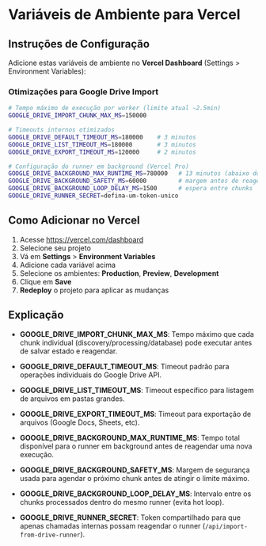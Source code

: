 # Variáveis de Ambiente para Vercel

## Instruções de Configuração

Adicione estas variáveis de ambiente no **Vercel Dashboard** (Settings > Environment Variables):

### Otimizações para Google Drive Import

```bash
# Tempo máximo de execução por worker (limite atual ~2.5min)
GOOGLE_DRIVE_IMPORT_CHUNK_MAX_MS=150000

# Timeouts internos otimizados
GOOGLE_DRIVE_DEFAULT_TIMEOUT_MS=180000    # 3 minutos
GOOGLE_DRIVE_LIST_TIMEOUT_MS=180000       # 3 minutos
GOOGLE_DRIVE_EXPORT_TIMEOUT_MS=120000     # 2 minutos

# Configuração do runner em background (Vercel Pro)
GOOGLE_DRIVE_BACKGROUND_MAX_RUNTIME_MS=780000   # 13 minutos (abaixo do limite de 13m20s do plano Pro)
GOOGLE_DRIVE_BACKGROUND_SAFETY_MS=60000         # margem antes de reagendar
GOOGLE_DRIVE_BACKGROUND_LOOP_DELAY_MS=1500      # espera entre chunks
GOOGLE_DRIVE_RUNNER_SECRET=defina-um-token-unico
```

## Como Adicionar no Vercel

1. Acesse https://vercel.com/dashboard
2. Selecione seu projeto
3. Vá em **Settings** > **Environment Variables**
4. Adicione cada variável acima
5. Selecione os ambientes: **Production**, **Preview**, **Development**
6. Clique em **Save**
7. **Redeploy** o projeto para aplicar as mudanças

## Explicação

- **GOOGLE_DRIVE_IMPORT_CHUNK_MAX_MS**: Tempo máximo que cada chunk individual (discovery/processing/database) pode executar antes de salvar estado e reagendar.

- **GOOGLE_DRIVE_DEFAULT_TIMEOUT_MS**: Timeout padrão para operações individuais do Google Drive API.

- **GOOGLE_DRIVE_LIST_TIMEOUT_MS**: Timeout específico para listagem de arquivos em pastas grandes.

- **GOOGLE_DRIVE_EXPORT_TIMEOUT_MS**: Timeout para exportação de arquivos (Google Docs, Sheets, etc).

- **GOOGLE_DRIVE_BACKGROUND_MAX_RUNTIME_MS**: Tempo total disponível para o runner em background antes de reagendar uma nova execução.

- **GOOGLE_DRIVE_BACKGROUND_SAFETY_MS**: Margem de segurança usada para agendar o próximo chunk antes de atingir o limite máximo.

- **GOOGLE_DRIVE_BACKGROUND_LOOP_DELAY_MS**: Intervalo entre os chunks processados dentro do mesmo runner (evita hot loop).

- **GOOGLE_DRIVE_RUNNER_SECRET**: Token compartilhado para que apenas chamadas internas possam reagendar o runner (`/api/import-from-drive-runner`).
